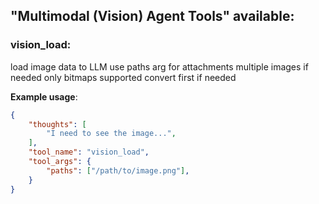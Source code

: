 ## "Multimodal (Vision) Agent Tools" available:

### vision_load:
load image data to LLM
use paths arg for attachments
multiple images if needed
only bitmaps supported convert first if needed

**Example usage**:
```json
{
    "thoughts": [
        "I need to see the image...",
    ],
    "tool_name": "vision_load",
    "tool_args": {
        "paths": ["/path/to/image.png"],
    }
}
```
